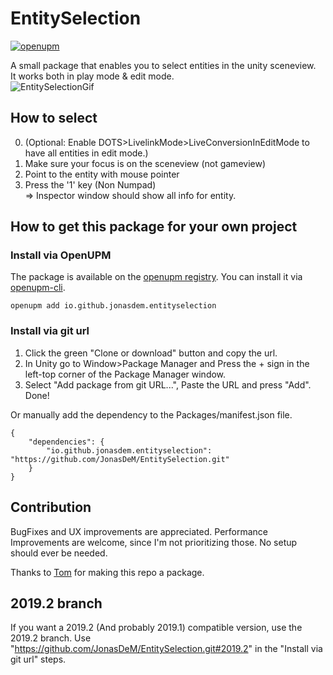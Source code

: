 # EntitySelection

[![openupm](https://img.shields.io/npm/v/io.github.jonasdem.entityselection?label=openupm&registry_uri=https://package.openupm.com)](https://openupm.com/packages/io.github.jonasdem.entityselection/)

A small package that enables you to select entities in the unity sceneview.  
It works both in play mode & edit mode.  
![EntitySelectionGif](https://jonasdem.github.io/Media/SelectionShowOff4.gif)

## How to select
0. (Optional: Enable DOTS>LivelinkMode>LiveConversionInEditMode to have all entities in edit mode.)
1. Make sure your focus is on the sceneview (not gameview)
2. Point to the entity with mouse pointer
3. Press the '1' key (Non Numpad)  
=> Inspector window should show all info for entity.

## How to get this package for your own project

### Install via OpenUPM

The package is available on the [openupm registry](https://openupm.com/). You can install it via [openupm-cli](https://github.com/openupm/openupm-cli#openupm-cli).

```
openupm add io.github.jonasdem.entityselection
```

### Install via git url

1. Click the green "Clone or download" button and copy the url.
2. In Unity go to Window>Package Manager and Press the + sign in the left-top corner of the Package Manager window.
3. Select "Add package from git URL...", Paste the URL and press "Add".
Done!

Or manually add the dependency to the Packages/manifest.json file.

```
{
    "dependencies": {
        "io.github.jonasdem.entityselection": "https://github.com/JonasDeM/EntitySelection.git"
    }
}
```

## Contribution
BugFixes and UX improvements are appreciated.
Performance Improvements are welcome, since I'm not prioritizing those.
No setup should ever be needed.

Thanks to [Tom](https://github.com/Moosichu) for making this repo a package.

## 2019.2 branch
If you want a 2019.2 (And probably 2019.1) compatible version, use the 2019.2 branch.
Use "https://github.com/JonasDeM/EntitySelection.git#2019.2" in the "Install via git url" steps.

